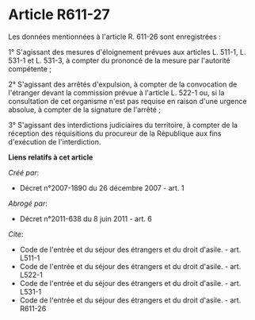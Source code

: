 # Article R611-27

Les données mentionnées à l'article R. 611-26 sont enregistrées : 

1° S'agissant des mesures d'éloignement prévues aux articles L. 511-1, L. 531-1 et L. 531-3, à compter du prononcé de la
mesure par l'autorité compétente ; 

2° S'agissant des arrêtés d'expulsion, à compter de la convocation de l'étranger devant la commission prévue à l'article L.
522-1 ou, si la consultation de cet organisme n'est pas requise en raison d'une urgence absolue, à compter de la signature de
l'arrêté ; 

3° S'agissant des interdictions judiciaires du territoire, à compter de la réception des réquisitions du procureur de la
République aux fins d'exécution de l'interdiction.

**Liens relatifs à cet article**

_Créé par_:

  - Décret n°2007-1890 du 26 décembre 2007 - art. 1

_Abrogé par_:

  - Décret n°2011-638 du 8 juin 2011 - art. 6

_Cite_:

  - Code de l'entrée et du séjour des étrangers et du droit d'asile. - art. L511-1
  - Code de l'entrée et du séjour des étrangers et du droit d'asile. - art. L522-1
  - Code de l'entrée et du séjour des étrangers et du droit d'asile. - art. L531-1
  - Code de l'entrée et du séjour des étrangers et du droit d'asile. - art. R611-26
